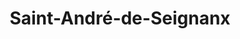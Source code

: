 ---
title: Saint-André-de-Seignanx
url: /saint-andre-de-seignanx/
latitude: 43.558
longitude: -1.353
---